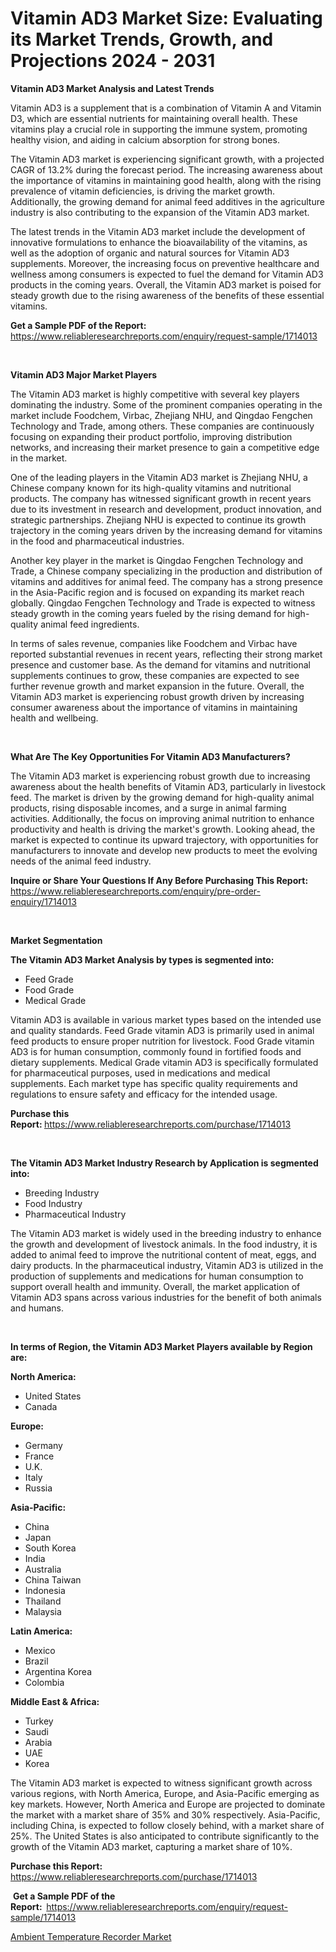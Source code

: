 <p><h1>Vitamin AD3 Market Size: Evaluating its Market Trends, Growth, and Projections 2024 - 2031</h1></p><p><strong>Vitamin AD3 Market Analysis and Latest Trends</strong></p>
<p><p>Vitamin AD3 is a supplement that is a combination of Vitamin A and Vitamin D3, which are essential nutrients for maintaining overall health. These vitamins play a crucial role in supporting the immune system, promoting healthy vision, and aiding in calcium absorption for strong bones.</p><p>The Vitamin AD3 market is experiencing significant growth, with a projected CAGR of 13.2% during the forecast period. The increasing awareness about the importance of vitamins in maintaining good health, along with the rising prevalence of vitamin deficiencies, is driving the market growth. Additionally, the growing demand for animal feed additives in the agriculture industry is also contributing to the expansion of the Vitamin AD3 market.</p><p>The latest trends in the Vitamin AD3 market include the development of innovative formulations to enhance the bioavailability of the vitamins, as well as the adoption of organic and natural sources for Vitamin AD3 supplements. Moreover, the increasing focus on preventive healthcare and wellness among consumers is expected to fuel the demand for Vitamin AD3 products in the coming years. Overall, the Vitamin AD3 market is poised for steady growth due to the rising awareness of the benefits of these essential vitamins.</p></p>
<p><strong>Get a Sample PDF of the Report:&nbsp;</strong> <a href="https://www.reliableresearchreports.com/enquiry/request-sample/1714013">https://www.reliableresearchreports.com/enquiry/request-sample/1714013</a></p>
<p>&nbsp;</p>
<p><strong>Vitamin AD3 Major Market Players</strong></p>
<p><p>The Vitamin AD3 market is highly competitive with several key players dominating the industry. Some of the prominent companies operating in the market include Foodchem, Virbac, Zhejiang NHU, and Qingdao Fengchen Technology and Trade, among others. These companies are continuously focusing on expanding their product portfolio, improving distribution networks, and increasing their market presence to gain a competitive edge in the market.</p><p>One of the leading players in the Vitamin AD3 market is Zhejiang NHU, a Chinese company known for its high-quality vitamins and nutritional products. The company has witnessed significant growth in recent years due to its investment in research and development, product innovation, and strategic partnerships. Zhejiang NHU is expected to continue its growth trajectory in the coming years driven by the increasing demand for vitamins in the food and pharmaceutical industries.</p><p>Another key player in the market is Qingdao Fengchen Technology and Trade, a Chinese company specializing in the production and distribution of vitamins and additives for animal feed. The company has a strong presence in the Asia-Pacific region and is focused on expanding its market reach globally. Qingdao Fengchen Technology and Trade is expected to witness steady growth in the coming years fueled by the rising demand for high-quality animal feed ingredients.</p><p>In terms of sales revenue, companies like Foodchem and Virbac have reported substantial revenues in recent years, reflecting their strong market presence and customer base. As the demand for vitamins and nutritional supplements continues to grow, these companies are expected to see further revenue growth and market expansion in the future. Overall, the Vitamin AD3 market is experiencing robust growth driven by increasing consumer awareness about the importance of vitamins in maintaining health and wellbeing.</p></p>
<p>&nbsp;</p>
<p><strong>What Are The Key Opportunities For Vitamin AD3 Manufacturers?</strong></p>
<p><p>The Vitamin AD3 market is experiencing robust growth due to increasing awareness about the health benefits of Vitamin AD3, particularly in livestock feed. The market is driven by the growing demand for high-quality animal products, rising disposable incomes, and a surge in animal farming activities. Additionally, the focus on improving animal nutrition to enhance productivity and health is driving the market's growth. Looking ahead, the market is expected to continue its upward trajectory, with opportunities for manufacturers to innovate and develop new products to meet the evolving needs of the animal feed industry.</p></p>
<p><strong>Inquire or Share Your Questions If Any Before Purchasing This Report:</strong> <a href="https://www.reliableresearchreports.com/enquiry/pre-order-enquiry/1714013">https://www.reliableresearchreports.com/enquiry/pre-order-enquiry/1714013</a></p>
<p>&nbsp;</p>
<p><strong>Market Segmentation</strong></p>
<p><strong>The Vitamin AD3 Market Analysis by types is segmented into:</strong></p>
<p><ul><li>Feed Grade</li><li>Food Grade</li><li>Medical Grade</li></ul></p>
<p><p>Vitamin AD3 is available in various market types based on the intended use and quality standards. Feed Grade vitamin AD3 is primarily used in animal feed products to ensure proper nutrition for livestock. Food Grade vitamin AD3 is for human consumption, commonly found in fortified foods and dietary supplements. Medical Grade vitamin AD3 is specifically formulated for pharmaceutical purposes, used in medications and medical supplements. Each market type has specific quality requirements and regulations to ensure safety and efficacy for the intended usage.</p></p>
<p><strong>Purchase this Report:&nbsp;</strong><a href="https://www.reliableresearchreports.com/purchase/1714013">https://www.reliableresearchreports.com/purchase/1714013</a></p>
<p>&nbsp;</p>
<p><strong>The Vitamin AD3 Market Industry Research by Application is segmented into:</strong></p>
<p><ul><li>Breeding Industry</li><li>Food Industry</li><li>Pharmaceutical Industry</li></ul></p>
<p><p>The Vitamin AD3 market is widely used in the breeding industry to enhance the growth and development of livestock animals. In the food industry, it is added to animal feed to improve the nutritional content of meat, eggs, and dairy products. In the pharmaceutical industry, Vitamin AD3 is utilized in the production of supplements and medications for human consumption to support overall health and immunity. Overall, the market application of Vitamin AD3 spans across various industries for the benefit of both animals and humans.</p></p>
<p>&nbsp;</p>
<p><strong>In terms of Region, the Vitamin AD3 Market Players available by Region are:</strong></p>
<p>
    <p> <strong> North America: </strong>
        <ul>
            <li>United States</li>
            <li>Canada</li>
        </ul>
        </p> 
    <p> <strong> Europe: </strong>
        <ul>
            <li>Germany</li>
            <li>France</li>
            <li>U.K.</li>
            <li>Italy</li>
            <li>Russia</li>
        </ul>
        </p> 
    <p> <strong> Asia-Pacific: </strong>
        <ul>
            <li>China</li>
            <li>Japan</li>
            <li>South Korea</li>
            <li>India</li>
            <li>Australia</li>
            <li>China Taiwan</li>
            <li>Indonesia</li>
            <li>Thailand</li>
            <li>Malaysia</li>
        </ul>
        </p> 
    <p> <strong> Latin America: </strong>
        <ul>
            <li>Mexico</li>
            <li>Brazil</li>
            <li>Argentina Korea</li>
            <li>Colombia</li>
        </ul>
        </p> 
    <p> <strong> Middle East & Africa: </strong>
        <ul>
            <li>Turkey</li>
            <li>Saudi</li>
            <li>Arabia</li>
            <li>UAE</li>
            <li>Korea</li>
        </ul>
    </p>
    </p>
<p><p>The Vitamin AD3 market is expected to witness significant growth across various regions, with North America, Europe, and Asia-Pacific emerging as key markets. However, North America and Europe are projected to dominate the market with a market share of 35% and 30% respectively. Asia-Pacific, including China, is expected to follow closely behind, with a market share of 25%. The United States is also anticipated to contribute significantly to the growth of the Vitamin AD3 market, capturing a market share of 10%.</p></p>
<p><strong>Purchase this Report: </strong><a href="https://www.reliableresearchreports.com/purchase/1714013">https://www.reliableresearchreports.com/purchase/1714013</a></p>
<p>&nbsp;<strong>Get a Sample PDF of the Report:&nbsp;&nbsp;</strong><a href="https://www.reliableresearchreports.com/enquiry/request-sample/1714013">https://www.reliableresearchreports.com/enquiry/request-sample/1714013</a></p>
<p><strong></strong></p>
<p><p><a href="https://github.com/seekum/Market-Research-Report-List-1/blob/main/ambient-temperature-recorder-market.md">Ambient Temperature Recorder Market</a></p></p>